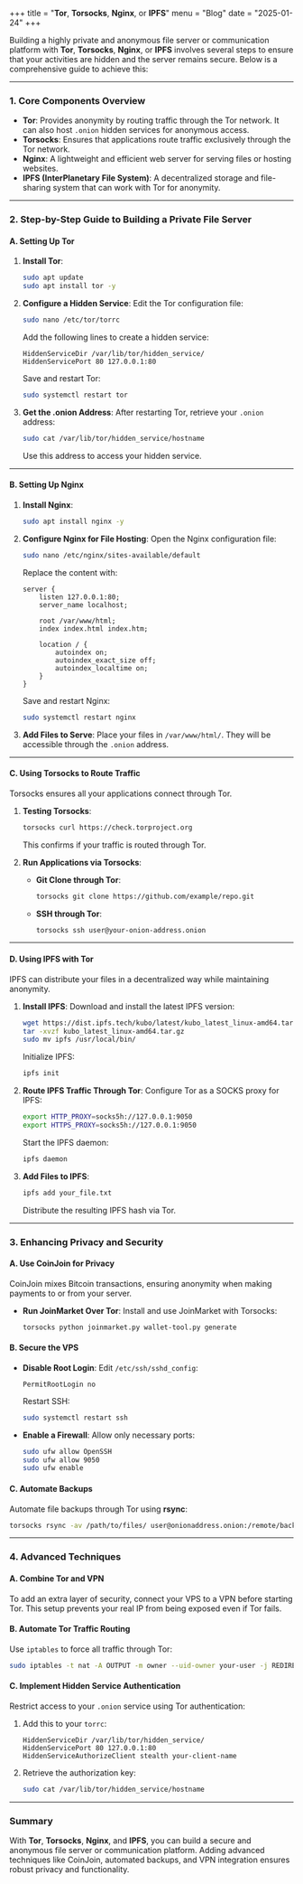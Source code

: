 +++
title = "**Tor**, **Torsocks**, **Nginx**, or **IPFS**"
menu = "Blog"
date = "2025-01-24"
+++


Building a highly private and anonymous file server or communication platform with **Tor**, **Torsocks**, **Nginx**, or **IPFS** involves several steps to ensure that your activities are hidden and the server remains secure. Below is a comprehensive guide to achieve this:

---

### **1. Core Components Overview**
- **Tor**: Provides anonymity by routing traffic through the Tor network. It can also host `.onion` hidden services for anonymous access.
- **Torsocks**: Ensures that applications route traffic exclusively through the Tor network.
- **Nginx**: A lightweight and efficient web server for serving files or hosting websites.
- **IPFS (InterPlanetary File System)**: A decentralized storage and file-sharing system that can work with Tor for anonymity.

---

### **2. Step-by-Step Guide to Building a Private File Server**

#### **A. Setting Up Tor**
1. **Install Tor**:
   ```bash
   sudo apt update
   sudo apt install tor -y
   ```
2. **Configure a Hidden Service**:
   Edit the Tor configuration file:
   ```bash
   sudo nano /etc/tor/torrc
   ```
   Add the following lines to create a hidden service:
   ```plaintext
   HiddenServiceDir /var/lib/tor/hidden_service/
   HiddenServicePort 80 127.0.0.1:80
   ```
   Save and restart Tor:
   ```bash
   sudo systemctl restart tor
   ```
3. **Get the .onion Address**:
   After restarting Tor, retrieve your `.onion` address:
   ```bash
   sudo cat /var/lib/tor/hidden_service/hostname
   ```
   Use this address to access your hidden service.

---

#### **B. Setting Up Nginx**
1. **Install Nginx**:
   ```bash
   sudo apt install nginx -y
   ```
2. **Configure Nginx for File Hosting**:
   Open the Nginx configuration file:
   ```bash
   sudo nano /etc/nginx/sites-available/default
   ```
   Replace the content with:
   ```nginx
   server {
       listen 127.0.0.1:80;
       server_name localhost;

       root /var/www/html;
       index index.html index.htm;

       location / {
           autoindex on;
           autoindex_exact_size off;
           autoindex_localtime on;
       }
   }
   ```
   Save and restart Nginx:
   ```bash
   sudo systemctl restart nginx
   ```
3. **Add Files to Serve**:
   Place your files in `/var/www/html/`. They will be accessible through the `.onion` address.

---

#### **C. Using Torsocks to Route Traffic**
Torsocks ensures all your applications connect through Tor.

1. **Testing Torsocks**:
   ```bash
   torsocks curl https://check.torproject.org
   ```
   This confirms if your traffic is routed through Tor.

2. **Run Applications via Torsocks**:
   - **Git Clone through Tor**:
     ```bash
     torsocks git clone https://github.com/example/repo.git
     ```
   - **SSH through Tor**:
     ```bash
     torsocks ssh user@your-onion-address.onion
     ```

---

#### **D. Using IPFS with Tor**
IPFS can distribute your files in a decentralized way while maintaining anonymity.

1. **Install IPFS**:
   Download and install the latest IPFS version:
   ```bash
   wget https://dist.ipfs.tech/kubo/latest/kubo_latest_linux-amd64.tar.gz
   tar -xvzf kubo_latest_linux-amd64.tar.gz
   sudo mv ipfs /usr/local/bin/
   ```
   Initialize IPFS:
   ```bash
   ipfs init
   ```

2. **Route IPFS Traffic Through Tor**:
   Configure Tor as a SOCKS proxy for IPFS:
   ```bash
   export HTTP_PROXY=socks5h://127.0.0.1:9050
   export HTTPS_PROXY=socks5h://127.0.0.1:9050
   ```
   Start the IPFS daemon:
   ```bash
   ipfs daemon
   ```

3. **Add Files to IPFS**:
   ```bash
   ipfs add your_file.txt
   ```
   Distribute the resulting IPFS hash via Tor.

---

### **3. Enhancing Privacy and Security**

#### **A. Use CoinJoin for Privacy**
CoinJoin mixes Bitcoin transactions, ensuring anonymity when making payments to or from your server.

- **Run JoinMarket Over Tor**:
  Install and use JoinMarket with Torsocks:
  ```bash
  torsocks python joinmarket.py wallet-tool.py generate
  ```

#### **B. Secure the VPS**
- **Disable Root Login**:
  Edit `/etc/ssh/sshd_config`:
  ```plaintext
  PermitRootLogin no
  ```
  Restart SSH:
  ```bash
  sudo systemctl restart ssh
  ```
- **Enable a Firewall**:
  Allow only necessary ports:
  ```bash
  sudo ufw allow OpenSSH
  sudo ufw allow 9050
  sudo ufw enable
  ```

#### **C. Automate Backups**
Automate file backups through Tor using **rsync**:
```bash
torsocks rsync -av /path/to/files/ user@onionaddress.onion:/remote/backup/
```

---

### **4. Advanced Techniques**

#### **A. Combine Tor and VPN**
To add an extra layer of security, connect your VPS to a VPN before starting Tor. This setup prevents your real IP from being exposed even if Tor fails.

#### **B. Automate Tor Traffic Routing**
Use `iptables` to force all traffic through Tor:
```bash
sudo iptables -t nat -A OUTPUT -m owner --uid-owner your-user -j REDIRECT --to-ports 9050
```

#### **C. Implement Hidden Service Authentication**
Restrict access to your `.onion` service using Tor authentication:
1. Add this to your `torrc`:
   ```plaintext
   HiddenServiceDir /var/lib/tor/hidden_service/
   HiddenServicePort 80 127.0.0.1:80
   HiddenServiceAuthorizeClient stealth your-client-name
   ```
2. Retrieve the authorization key:
   ```bash
   sudo cat /var/lib/tor/hidden_service/hostname
   ```

---

### Summary
With **Tor**, **Torsocks**, **Nginx**, and **IPFS**, you can build a secure and anonymous file server or communication platform. Adding advanced techniques like CoinJoin, automated backups, and VPN integration ensures robust privacy and functionality.